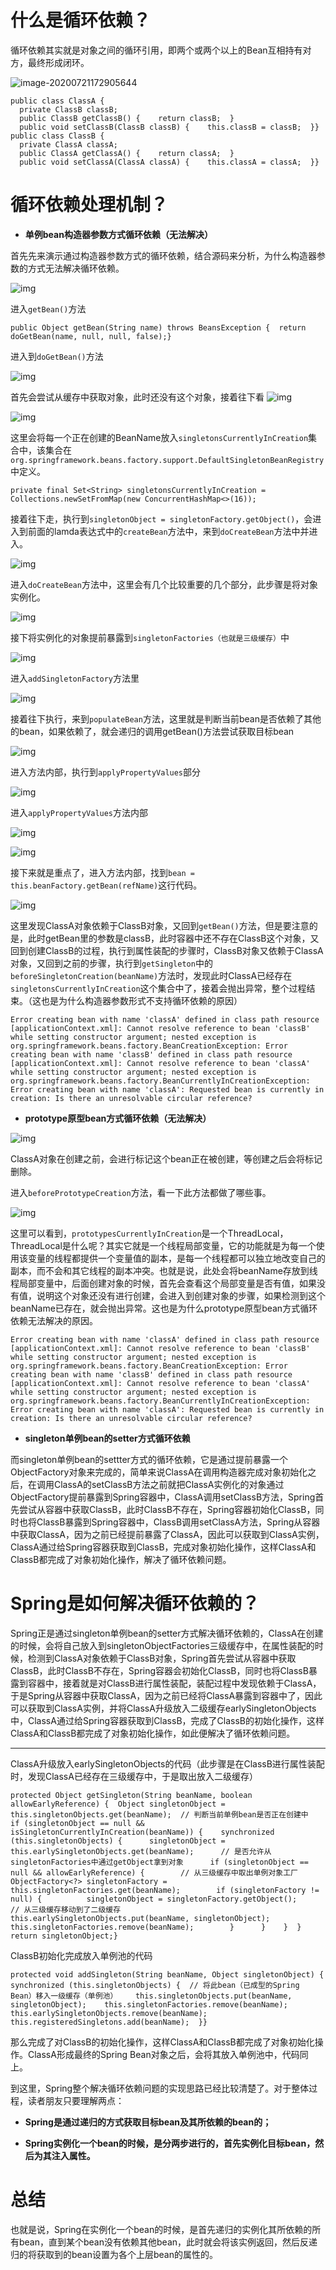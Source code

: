 # 什么是循环依赖？

循环依赖其实就是对象之间的循环引用，即两个或两个以上的Bean互相持有对方，最终形成闭环。





![image-20200721172905644](https://gitee.com/cdx_dayshow/picBed/raw/master/img/image-20200721172905644.png)

```
public class ClassA {
  private ClassB classB;
  public ClassB getClassB() {    return classB;  }
  public void setClassB(ClassB classB) {    this.classB = classB;  }}
public class ClassB {
  private ClassA classA;
  public ClassA getClassA() {    return classA;  }
  public void setClassA(ClassA classA) {    this.classA = classA;  }}
```



# 循环依赖处理机制？



- **单例bean构造器参数方式循环依赖（无法解决）**

首先先来演示通过构造器参数方式的循环依赖，结合源码来分析，为什么构造器参数的方式无法解决循环依赖。

![img](https://mmbiz.qpic.cn/mmbiz_png/16XqH2UnibgLJHWxssEuPPDP2YGznUgRUgmxNQyAlXYW8wvktmkGlKmJFLPBS6FYMqODw97sruYzuia7AFwSEvkQ/640?wx_fmt=png&wxfrom=5&wx_lazy=1&wx_co=1)

进入`getBean()`方法

```
public Object getBean(String name) throws BeansException {  return doGetBean(name, null, null, false);}
```

进入到`doGetBean()`方法

![img](https://mmbiz.qpic.cn/mmbiz_png/16XqH2UnibgLJHWxssEuPPDP2YGznUgRUic3SibaqR6GcXJ4OALhvuCvGiaDOw7KHIppGSKGK0C8RnEbtIiaZriaCicjA/640?wx_fmt=png&wxfrom=5&wx_lazy=1&wx_co=1)

首先会尝试从缓存中获取对象，此时还没有这个对象，接着往下看     ![img](https://mmbiz.qpic.cn/mmbiz_png/16XqH2UnibgLJHWxssEuPPDP2YGznUgRUAVqR1X7UjSBUMGUxEO6yUCs6cpcHPwO21C85OwaB66gHMaZtiaPtg9A/640?wx_fmt=png&wxfrom=5&wx_lazy=1&wx_co=1)

![img](https://mmbiz.qpic.cn/mmbiz_png/16XqH2UnibgLJHWxssEuPPDP2YGznUgRU0ibU11kRxpOIicYmfscsP5ZOUUXMVzlP8tCRibtiamMzfoPoUvrY9xsNmA/640?wx_fmt=png&wxfrom=5&wx_lazy=1&wx_co=1)

这里会将每一个正在创建的BeanName放入`singletonsCurrentlyInCreation`集合中，该集合在`org.springframework.beans.factory.support.DefaultSingletonBeanRegistry`中定义。

```
private final Set<String> singletonsCurrentlyInCreation =      Collections.newSetFromMap(new ConcurrentHashMap<>(16));
```

接着往下走，执行到`singletonObject = singletonFactory.getObject()`，会进入到前面的lamda表达式中的`createBean`方法中，来到`doCreateBean`方法中并进入。

![img](https://mmbiz.qpic.cn/mmbiz_png/16XqH2UnibgLJHWxssEuPPDP2YGznUgRUhS2v0avVEmIe1317icUPvcStb50JS5S8u3RtsOLrD8DbldRo2BvkoxA/640?wx_fmt=png&wxfrom=5&wx_lazy=1&wx_co=1)

进入`doCreateBean`方法中，这里会有几个比较重要的几个部分，此步骤是将对象实例化。

![img](https://mmbiz.qpic.cn/mmbiz_png/16XqH2UnibgLJHWxssEuPPDP2YGznUgRUIjibpl6BxxVlEicA8stfOKZjPtKqWmpbKsXgP0G9TPYb04pjaGcvZK7w/640?wx_fmt=png&wxfrom=5&wx_lazy=1&wx_co=1)

接下将实例化的对象提前暴露到`singletonFactories（也就是三级缓存）`中

![img](https://mmbiz.qpic.cn/mmbiz_png/16XqH2UnibgLJHWxssEuPPDP2YGznUgRUpVcno595dHDVpcIiaGLb14u4vpdW6ooRvSDOyMY7P5ibYcSw3p2wMibIQ/640?wx_fmt=png&wxfrom=5&wx_lazy=1&wx_co=1)

进入`addSingletonFactory`方法里

![img](https://mmbiz.qpic.cn/mmbiz_png/16XqH2UnibgLJHWxssEuPPDP2YGznUgRUufKlfBqfQDibtq8f72qIzwCodLsJIBhDvTMrV4CLr2zZR6XZmgpR6Bw/640?wx_fmt=png&wxfrom=5&wx_lazy=1&wx_co=1)

接着往下执行，来到`populateBean`方法，这里就是判断当前bean是否依赖了其他的bean，如果依赖了，就会递归的调用getBean()方法尝试获取目标bean

![img](https://mmbiz.qpic.cn/mmbiz_png/16XqH2UnibgLJHWxssEuPPDP2YGznUgRUibFzaicyTsvSVicBXIWUf6SnOo0nctnfggMUib7NZgeiaTh2J1ZrSojPXxQ/640?wx_fmt=png&wxfrom=5&wx_lazy=1&wx_co=1)

进入方法内部，执行到`applyPropertyValues`部分

![img](https://mmbiz.qpic.cn/mmbiz_png/16XqH2UnibgLJHWxssEuPPDP2YGznUgRUjpUibibDC2uZ4PdaicQDqlibic9lQxnCaniaFAQK3iazruUq99vjZ1icViaq0GQ/640?wx_fmt=png&wxfrom=5&wx_lazy=1&wx_co=1)

进入`applyPropertyValues`方法内部

![img](https://mmbiz.qpic.cn/mmbiz_png/16XqH2UnibgLJHWxssEuPPDP2YGznUgRUVkAgtQib8HlbqHLBDQeI2bPHZxhp7hUldGq5C2J6l1V4NiaicZhKhl2BQ/640?wx_fmt=png&wxfrom=5&wx_lazy=1&wx_co=1)



![img](https://mmbiz.qpic.cn/mmbiz_png/16XqH2UnibgLJHWxssEuPPDP2YGznUgRUVtrCb7iaZiaTtuNemXx38rTpC7GvYS2ibrwLboC8eFl6ibvATlJsEoHquw/640?wx_fmt=png&wxfrom=5&wx_lazy=1&wx_co=1)

接下来就是重点了，进入方法内部，找到`bean = this.beanFactory.getBean(refName)`这行代码。

![img](https://mmbiz.qpic.cn/mmbiz_png/16XqH2UnibgLJHWxssEuPPDP2YGznUgRUOyzO5F1UBOz3diaB8STJibeBJl4sMk6HZrLWA1TXOziaCqV0NMyljN4EQ/640?wx_fmt=png&wxfrom=5&wx_lazy=1&wx_co=1)

这里发现ClassA对象依赖于ClassB对象，又回到`getBean()`方法，但是要注意的是，此时getBean里的参数是classB，此时容器中还不存在ClassB这个对象，又回到创建ClassB的过程，执行到属性装配的步骤时，ClassB对象又依赖于ClassA对象，又回到之前的步骤，执行到`getSingleton`中的`beforeSingletonCreation(beanName)`方法时，发现此时ClassA已经存在`singletonsCurrentlyInCreation`这个集合中了，接着会抛出异常，整个过程结束。（这也是为什么构造器参数形式不支持循环依赖的原因）

```
Error creating bean with name 'classA' defined in class path resource [applicationContext.xml]: Cannot resolve reference to bean 'classB' while setting constructor argument; nested exception is org.springframework.beans.factory.BeanCreationException: Error creating bean with name 'classB' defined in class path resource [applicationContext.xml]: Cannot resolve reference to bean 'classA' while setting constructor argument; nested exception is org.springframework.beans.factory.BeanCurrentlyInCreationException: Error creating bean with name 'classA': Requested bean is currently in creation: Is there an unresolvable circular reference?
```

- **prototype原型bean方式循环依赖（无法解决）**





![img](https://mmbiz.qpic.cn/mmbiz_png/16XqH2UnibgLJHWxssEuPPDP2YGznUgRUGx1ZyzgFO5ibARA5qYL3Ev0c6cyFGqOTk3WRQicmU0kn0AkTBWnXlzZg/640?wx_fmt=png&wxfrom=5&wx_lazy=1&wx_co=1)

ClassA对象在创建之前，会进行标记这个bean正在被创建，等创建之后会将标记删除。

进入`beforePrototypeCreation`方法，看一下此方法都做了哪些事。

![img](https://mmbiz.qpic.cn/mmbiz_png/16XqH2UnibgLJHWxssEuPPDP2YGznUgRUbgWKZicpyia4oygmzzxRUIkk3YjRXY0FL6O1QnR1zNR7tvWmdujPxwBQ/640?wx_fmt=png&wxfrom=5&wx_lazy=1&wx_co=1)

这里可以看到，`prototypesCurrentlyInCreation`是一个ThreadLocal，ThreadLocal是什么呢？其实它就是一个线程局部变量，它的功能就是为每一个使用该变量的线程都提供一个变量值的副本，是每一个线程都可以独立地改变自己的副本，而不会和其它线程的副本冲突。也就是说，此处会将beanName存放到线程局部变量中，后面创建对象的时候，首先会查看这个局部变量是否有值，如果没有值，说明这个对象还没有进行创建，会进入到创建对象的步骤，如果检测到这个beanName已存在，就会抛出异常。这也是为什么prototype原型bean方式循环依赖无法解决的原因。

```
Error creating bean with name 'classA' defined in class path resource [applicationContext.xml]: Cannot resolve reference to bean 'classB' while setting constructor argument; nested exception is org.springframework.beans.factory.BeanCreationException: Error creating bean with name 'classB' defined in class path resource [applicationContext.xml]: Cannot resolve reference to bean 'classA' while setting constructor argument; nested exception is org.springframework.beans.factory.BeanCurrentlyInCreationException: Error creating bean with name 'classA': Requested bean is currently in creation: Is there an unresolvable circular reference?
```

- **singleton单例bean的setter方式循环依赖**

而singleton单例bean的settter方式的循环依赖，它是通过提前暴露一个ObjectFactory对象来完成的，简单来说ClassA在调用构造器完成对象初始化之后，在调用ClassA的setClassB方法之前就把ClassA实例化的对象通过ObjectFactory提前暴露到Spring容器中，ClassA调用setClassB方法，Spring首先尝试从容器中获取ClassB，此时ClassB不存在，Spring容器初始化ClassB，同时也将ClassB暴露到Spring容器中，ClassB调用setClassA方法，Spring从容器中获取ClassA，因为之前已经提前暴露了ClassA，因此可以获取到ClassA实例，ClassA通过给Spring容器获取到ClassB，完成对象初始化操作，这样ClassA和ClassB都完成了对象初始化操作，解决了循环依赖问题。



# Spring是如何解决循环依赖的？

Spring正是通过singleton单例bean的setter方式解决循环依赖的，ClassA在创建的时候，会将自己放入到singletonObjectFactories三级缓存中，在属性装配的时候，检测到ClassA对象依赖于ClassB对象，Spring首先尝试从容器中获取ClassB，此时ClassB不存在，Spring容器会初始化ClassB，同时也将ClassB暴露到容器中，接着就是对ClassB进行属性装配，装配过程中发现依赖于ClassA，于是Spring从容器中获取ClassA，因为之前已经将ClassA暴露到容器中了，因此可以获取到ClassA实例，并将ClassA升级放入二级缓存earlySingletonObjects中，ClassA通过给Spring容器获取到ClassB，完成了ClassB的初始化操作，这样ClassA和ClassB都完成了对象初始化操作，如此便解决了循环依赖问题。

------

ClassA升级放入earlySingletonObjects的代码（此步骤是在ClassB进行属性装配时，发现ClassA已经存在三级缓存中，于是取出放入二级缓存）

```
protected Object getSingleton(String beanName, boolean allowEarlyReference) {  Object singletonObject = this.singletonObjects.get(beanName);  // 判断当前单例bean是否正在创建中  if (singletonObject == null && isSingletonCurrentlyInCreation(beanName)) {    synchronized (this.singletonObjects) {      singletonObject = this.earlySingletonObjects.get(beanName);      // 是否允许从singletonFactories中通过getObject拿到对象      if (singletonObject == null && allowEarlyReference) {        // 从三级缓存中取出单例对象工厂        ObjectFactory<?> singletonFactory = this.singletonFactories.get(beanName);        if (singletonFactory != null) {          singletonObject = singletonFactory.getObject();          // 从三级缓存移动到了二级缓存          this.earlySingletonObjects.put(beanName, singletonObject);          this.singletonFactories.remove(beanName);        }      }    }  }  return singletonObject;}
```



ClassB初始化完成放入单例池的代码

```
protected void addSingleton(String beanName, Object singletonObject) {  synchronized (this.singletonObjects) {  // 将此bean（已成型的Spring Bean）移入一级缓存（单例池）    this.singletonObjects.put(beanName, singletonObject);    this.singletonFactories.remove(beanName);    this.earlySingletonObjects.remove(beanName);    this.registeredSingletons.add(beanName);  }}
```

那么完成了对ClassB的初始化操作，这样ClassA和ClassB都完成了对象初始化操作。ClassA形成最终的Spring Bean对象之后，会将其放入单例池中，代码同上。

到这里，Spring整个解决循环依赖问题的实现思路已经比较清楚了。对于整体过程，读者朋友只要理解两点：

- **Spring是通过递归的方式获取目标bean及其所依赖的bean的；**

- **Spring实例化一个bean的时候，是分两步进行的，首先实例化目标bean，然后为其注入属性。**

# 总结

也就是说，Spring在实例化一个bean的时候，是首先递归的实例化其所依赖的所有bean，直到某个bean没有依赖其他bean，此时就会将该实例返回，然后反递归的将获取到的bean设置为各个上层bean的属性的。











